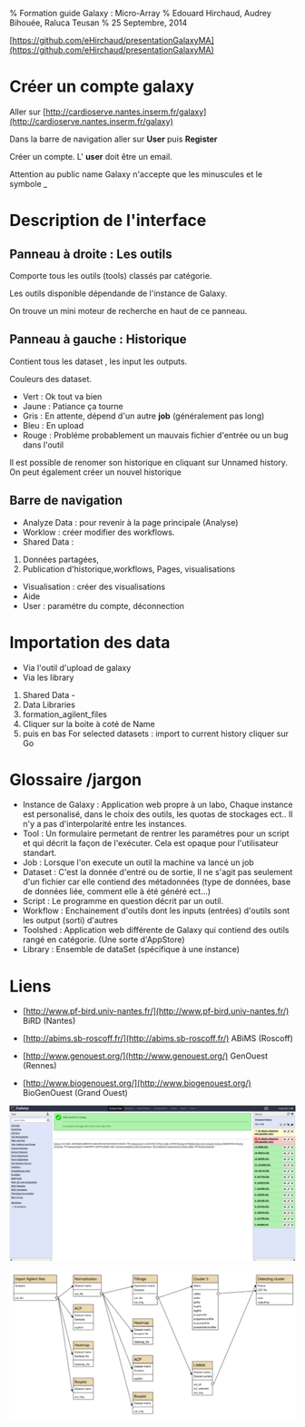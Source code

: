 % Formation guide Galaxy : Micro-Array
% Edouard Hirchaud, Audrey Bihouée, Raluca Teusan
% 25 Septembre, 2014


[https://github.com/eHirchaud/presentationGalaxyMA](https://github.com/eHirchaud/presentationGalaxyMA)

Créer un compte galaxy
======================

Aller sur [http://cardioserve.nantes.inserm.fr/galaxy](http://cardioserve.nantes.inserm.fr/galaxy)

Dans la barre de navigation aller sur **User** puis **Register**

Créer un compte. L' **user** doit être un email. 

Attention au public name Galaxy n'accepte que les minuscules et le symbole  _


Description de l'interface
=========================

Panneau à droite : Les outils
-----------------

Comporte tous les outils (tools) classés par catégorie.

Les outils disponible dépendande de l'instance de Galaxy.

On trouve un mini moteur de recherche en haut de ce panneau.

Panneau à gauche : Historique
-----------------------------

Contient tous les dataset , les input les outputs.

Couleurs des dataset.

* Vert : Ok tout va bien
* Jaune : Patiance ça tourne
* Gris : En attente, dépend d'un autre **job** (généralement pas long)
* Bleu : En upload
* Rouge : Probléme probablement un mauvais fichier d'entrée ou un bug dans l'outil

Il est possible de renomer son historique en cliquant sur Unnamed history.
On peut également créer un nouvel historique

Barre de navigation
-------------------

* Analyze Data : pour revenir à la page principale (Analyse)
* Worklow : créer modifier des workflows.
* Shared Data : 

1. Données partagées, 
2. Publication d'historique,workflows, Pages, visualisations

* Visualisation : créer des visualisations
* Aide
* User : paramétre du compte, déconnection

Importation des data
====================

* Via l'outil d'upload de galaxy
* Via les library

1. Shared Data -
2. Data Libraries 
3. formation_agilent_files
4. Cliquer sur la boite à coté de Name
5. puis en bas For selected datasets : import to current history cliquer sur Go


Glossaire /jargon
=================


* Instance de Galaxy : Application web propre à un labo, Chaque instance est personalisé, dans le choix des outils, les quotas de stockages ect.. Il n'y a pas d'interpolarité entre les instances.
* Tool : Un formulaire permetant de rentrer les paramétres pour un script et qui décrit la façon de l'exécuter. Cela est opaque pour l'utilisateur standart. 
* Job : Lorsque l'on execute un outil la machine va lancé un job
* Dataset : C'est la donnée d'entré ou de sortie, Il ne s'agit pas seulement d'un fichier car elle contiend des métadonnées (type de données, base de données liée, comment elle à été généré ect...)
* Script : Le programme en question décrit par un outil.
* Workflow : Enchainement d'outils dont les inputs (entrées) d'outils sont les output (sorti) d'autres
* Toolshed : Application web différente de Galaxy qui contiend des outils rangé en catégorie. (Une sorte d'AppStore)
* Library : Ensemble de dataSet (spécifique à une instance)




Liens 
============

* [http://www.pf-bird.univ-nantes.fr/](http://www.pf-bird.univ-nantes.fr/) BiRD (Nantes)

* [http://abims.sb-roscoff.fr/](http://abims.sb-roscoff.fr/) ABiMS (Roscoff)

* [http://www.genouest.org/](http://www.genouest.org/) GenOuest (Rennes)

* [http://www.biogenouest.org/](http://www.biogenouest.org/) BioGenOuest (Grand Ouest)


![Figure 1-1. Fenetre principale de galaxy.](images/screenGalaxy.png)

![Workflow](images/gen_image2.png)

